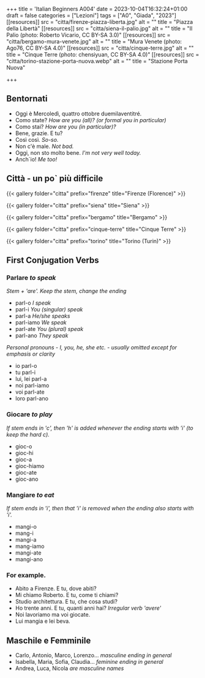 +++
title = 'Italian Beginners A004'
date = 2023-10-04T16:32:24+01:00
draft = false
categories = ["Lezioni"]
tags = ["A0", "Giada", "2023"]
[[resources]]
  src = "citta/firenze-piazza-liberta.jpg"
  alt = ""
  title = "Piazza della Libertà"
[[resources]]
  src = "citta/siena-il-palio.jpg"
  alt = ""
  title = "Il Palio (photo: Roberto Vicario, CC BY-SA 3.0)"
[[resources]]
  src = "citta/bergamo-mura-venete.jpg"
  alt = ""
  title = "Mura Venete (photo: Ago76, CC BY-SA 4.0)"
[[resources]]
  src = "citta/cinque-terre.jpg"
  alt = ""
  title = "Cinque Terre (photo: chensiyuan, CC BY-SA 4.0)"
[[resources]]
  src = "citta/torino-stazione-porta-nuova.webp"
  alt = ""
  title = "Stazione Porta Nuova"



+++

## Bentornati

- Oggi è Mercoledì, quattro ottobre duemilaventitré.
- Como state? *How are you (all)? (or formal you in particular)*
- Como stai? *How are you (in particular)?*
- Bene, grazie. E tu?
- Così così. *So-so.*
- Non c'è male. *Not bad.*
- Oggi, non sto molto bene. *I'm not very well today.*
- Anch\`io! *Me too!*


## Città - un po\` più difficile

{{< gallery folder="citta" prefix="firenze" title="Firenze (Florence)" >}}

{{< gallery folder="citta" prefix="siena" title="Siena" >}}

{{< gallery folder="citta" prefix="bergamo" title="Bergamo" >}}

{{< gallery folder="citta" prefix="cinque-terre" title="Cinque Terre" >}}

{{< gallery folder="citta" prefix="torino" title="Torino (Turin)" >}}

## First Conjugation Verbs

### Parlare *to speak*

*Stem + 'are'. Keep the stem, change the ending*

- parl-o *I speak*
- parl-i *You (singular) speak*
- parl-a *He/she speaks*
- parl-iamo *We speak*
- parl-ate *You (plural) speak*
- parl-ano *They speak*

*Personal pronouns - I, you, he, she etc. - usually omitted except for emphasis or clarity*

- io parl-o
- tu parl-i
- lui, lei parl-a
- noi parl-iamo
- voi parl-ate
- loro parl-ano

### Giocare *to play*

*If stem ends in 'c', then 'h' is added whenever the ending starts with 'i' (to keep the hard c).*

- gioc-o
- gioc-hi
- gioc-a
- gioc-hiamo
- gioc-ate
- gioc-ano

### Mangiare *to eat*

*If stem ends in 'i', then that 'i' is removed when the ending also starts with 'i'.*

- mangi-o
- mang-i
- mangi-a
- mang-iamo
- mangi-ate
- mangi-ano

### For example.

- Abito a Firenze. E tu, dove abiti?
- Mi chiamo Roberto. E tu, come ti chiami?
- Studio architettura. E tu, che cosa studi?
- Ho trente anni. E tu, quanti anni hai? *Irregular verb 'avere'*
- Noi lavoriamo ma voi giocate.
- Lui mangia e lei beva.

## Maschile e Femminile

- Carlo, Antonio, Marco, Lorenzo... *masculine ending in general*
- Isabella, Maria, Sofia, Claudia... *feminine ending in general*
- Andrea, Luca, Nicola *are masculine names*
